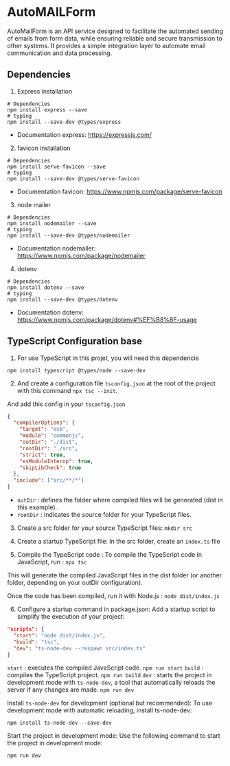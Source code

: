 # AutoMAILForm

AutoMailForm is an API service designed to facilitate the automated sending of emails from form data, while ensuring reliable and secure transmission to other systems. It provides a simple integration layer to automate email communication and data processing.

## Dependencies

1. Express installation

```shell
# Dependencies
npm install express --save
# typing
npm install --save-dev @types/express
```

- Documentation
  express: https://expressjs.com/

2. favicon installation

```shell
# Dependencies
npm install serve-favicon --save
# typing
npm install --save-dev @types/serve-favicon
```

- Documentation
  favicon: https://www.npmjs.com/package/serve-favicon

3. node mailer

```shell
# Dependencies
npm install nodemailer --save
# typing
npm install --save-dev @types/nodemailer
```

- Documentation
  nodemailer: https://www.npmjs.com/package/nodemailer

4. dotenv

```shell
# Dependencies
npm install dotenv --save
# typing
npm install --save-dev @types/dotenv
```

- Documentation
  dotenv: https://www.npmjs.com/package/dotenv#%EF%B8%8F-usage

## TypeScript Configuration base

1. For use TypeScript in this projet, you will need this dependencie

```shell
npm install typescript @types/node --save-dev
```

2. And create a configuration file `tsconfig.json` at the root of the project with this command `npx tsc --init`.

And add this config in your `tsconfig.json`

```json
{
  "compilerOptions": {
    "target": "es6",
    "module": "commonjs",
    "outDir": "./dist",
    "rootDir": "./src",
    "strict": true,
    "esModuleInterop": true,
    "skipLibCheck": true
  },
  "include": ["src/**/*"]
}
```

- `outDir` : defines the folder where compiled files will be generated (dist in this example).
- `rootDir` : indicates the source folder for your TypeScript files.

3. Create a src folder for your source TypeScript files: `mkdir src`

4. Create a startup TypeScript file: In the src folder, create an `index.ts` file

5. Compile the TypeScript code : To compile the TypeScript code in JavaScript, run : `npx tsc`

This will generate the compiled JavaScript files in the dist folder (or another folder, depending on your outDir configuration).

Once the code has been compiled, run it with Node.js : `node dist/index.js`

6. Configure a startup command in package.json: Add a startup script to simplify the execution of your project:

```json
"scripts": {
  "start": "node dist/index.js",
  "build": "tsc",
  "dev": "ts-node-dev --respawn src/index.ts"
}
```

`start` : executes the compiled JavaScript code. `npm run start`
`build` : compiles the TypeScript project. `npm run build`
`dev` : starts the project in development mode with `ts-node-dev`, a tool that automatically reloads the server if any changes are made. `npm run dev`

Install `ts-node-dev` for development (optional but recommended): To use development mode with automatic reloading, install ts-node-dev:

```shell
npm install ts-node-dev --save-dev
```

Start the project in development mode: Use the following command to start the project in development mode:

```shell
npm run dev
```
